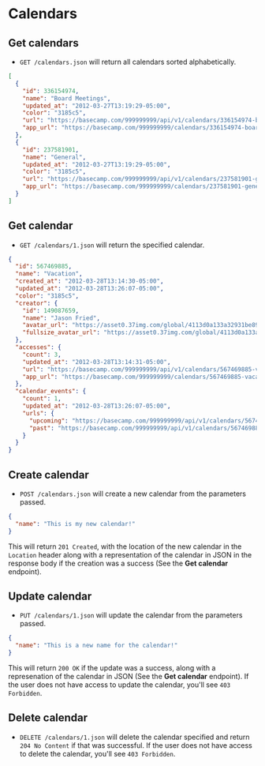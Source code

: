 Calendars
=========

Get calendars
-------------

* `GET /calendars.json` will return all calendars sorted alphabetically.

```json
[
  {
    "id": 336154974,
    "name": "Board Meetings",
    "updated_at": "2012-03-27T13:19:29-05:00",
    "color": "3185c5",
    "url": "https://basecamp.com/999999999/api/v1/calendars/336154974-board-meetings.json",
    "app_url": "https://basecamp.com/999999999/calendars/336154974-board-meetings"
  },
  {
    "id": 237581901,
    "name": "General",
    "updated_at": "2012-03-27T13:19:29-05:00",
    "color": "3185c5",
    "url": "https://basecamp.com/999999999/api/v1/calendars/237581901-general.json",
    "app_url": "https://basecamp.com/999999999/calendars/237581901-general"
  }
]
```


Get calendar
------------

* `GET /calendars/1.json` will return the specified calendar.

```json
{
  "id": 567469885,
  "name": "Vacation",
  "created_at": "2012-03-28T13:14:30-05:00",
  "updated_at": "2012-03-28T13:26:07-05:00",
  "color": "3185c5",
  "creator": {
    "id": 149087659,
    "name": "Jason Fried",
    "avatar_url": "https://asset0.37img.com/global/4113d0a133a32931be8934e70b2ea21efeff72c1/avatar.96.gif?r=3",
    "fullsize_avatar_url": "https://asset0.37img.com/global/4113d0a133a32931be8934e70b2ea21efeff72c1/original.gif?r=3"
  },
  "accesses": {
    "count": 3,
    "updated_at": "2012-03-28T13:14:31-05:00",
    "url": "https://basecamp.com/999999999/api/v1/calendars/567469885-vacation/accesses.json",
    "app_url": "https://basecamp.com/999999999/calendars/567469885-vacation/accesses"
  },
  "calendar_events": {
    "count": 1,
    "updated_at": "2012-03-28T13:26:07-05:00",
    "urls": {
      "upcoming": "https://basecamp.com/999999999/api/v1/calendars/567469885-vacation/calendar_events.json",
      "past": "https://basecamp.com/999999999/api/v1/calendars/567469885-vacation/calendar_events/past.json"
    }
  }
}
```


Create calendar
---------------

* `POST /calendars.json` will create a new calendar from the parameters passed.

```json
{
  "name": "This is my new calendar!"
}
```

This will return `201 Created`, with the location of the new calendar in the `Location` header along with a representation of the calendar in JSON in the response body if the creation was a success (See the **Get calendar** endpoint).


Update calendar
---------------

* `PUT /calendars/1.json` will update the calendar from the parameters passed.

```json
{
  "name": "This is a new name for the calendar!"
}
```

This will return `200 OK` if the update was a success, along with a represenation of the calendar in JSON (See the **Get calendar** endpoint). If the user does not have access to update the calendar, you'll see `403 Forbidden`.


Delete calendar
---------------

* `DELETE /calendars/1.json` will delete the calendar specified and return `204 No Content` if that was successful. If the user does not have access to delete the calendar, you'll see `403 Forbidden`.
